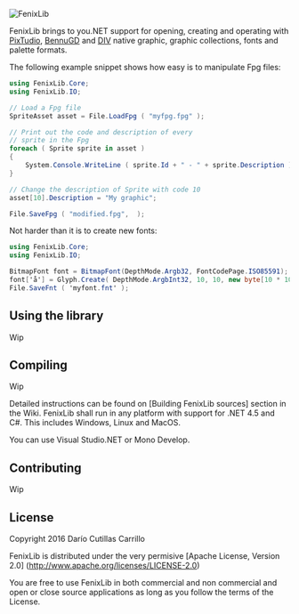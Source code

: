![FenixLib](http://dacucar.com/fenixlib/fenixlib.png "FenixLib Logo")

FenixLib brings to you.NET support for opening, creating and operating with 
[PixTudio](https://pixtudio.org), [BennuGD](https://bennugd.org) and 
[DIV](http://div-arena.co.uk/) native graphic, graphic collections, 
fonts and palette formats.

The following example snippet shows how easy is to manipulate Fpg files:
```csharp
using FenixLib.Core;
using FenixLib.IO;

// Load a Fpg file
SpriteAsset asset = File.LoadFpg ( "myfpg.fpg" );

// Print out the code and description of every 
// sprite in the Fpg
foreach ( Sprite sprite in asset )
{
	System.Console.WriteLine ( sprite.Id + " - " + sprite.Description );
}

// Change the description of Sprite with code 10
asset[10].Description = "My graphic";

File.SaveFpg ( "modified.fpg",  );
```
Not harder than it is to create new fonts:
```csharp
using FenixLib.Core;
using FenixLib.IO;

BitmapFont font = BitmapFont(DepthMode.Argb32, FontCodePage.ISO85591);
font['å'] = Glyph.Create( DepthMode.ArgbInt32, 10, 10, new byte[10 * 10 * 4] );
File.SaveFnt ( 'myfont.fnt' );
```

## Using the library
Wip
## Compiling
Wip

Detailed instructions can be found on [Building FenixLib sources] section in the Wiki.
FenixLib shall run in any platform with support for .NET 4.5 and C#. This includes
Windows, Linux and MacOS.

You can use Visual Studio.NET or Mono Develop.
## Contributing
Wip
## License
Copyright 2016 Darío Cutillas Carrillo

FenixLib is distributed under the very permisive 
[Apache License, Version 2.0] (http://www.apache.org/licenses/LICENSE-2.0)

You are free to use FenixLib in both commercial and non commercial and 
open or close source applications as long as you follow the terms of the 
License.
